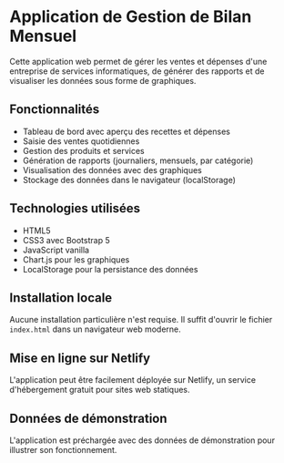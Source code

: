 # Application de Gestion de Bilan Mensuel

Cette application web permet de gérer les ventes et dépenses d'une entreprise de services informatiques, de générer des rapports et de visualiser les données sous forme de graphiques.

## Fonctionnalités

- Tableau de bord avec aperçu des recettes et dépenses
- Saisie des ventes quotidiennes
- Gestion des produits et services
- Génération de rapports (journaliers, mensuels, par catégorie)
- Visualisation des données avec des graphiques
- Stockage des données dans le navigateur (localStorage)

## Technologies utilisées

- HTML5
- CSS3 avec Bootstrap 5
- JavaScript vanilla
- Chart.js pour les graphiques
- LocalStorage pour la persistance des données

## Installation locale

Aucune installation particulière n'est requise. Il suffit d'ouvrir le fichier `index.html` dans un navigateur web moderne.

## Mise en ligne sur Netlify

L'application peut être facilement déployée sur Netlify, un service d'hébergement gratuit pour sites web statiques.

## Données de démonstration

L'application est préchargée avec des données de démonstration pour illustrer son fonctionnement.